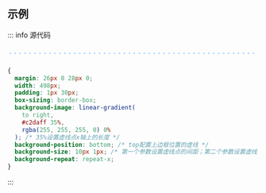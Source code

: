<c-title title="CSS控制虚线间距虚线长度" />

## 示例

::: info 源代码
<div class="dotted_line"></div>

```css
{
  margin: 26px 0 28px 0;
  width: 498px;
  padding: 1px 30px;
  box-sizing: border-box;
  background-image: linear-gradient(
    to right,
    #c2daff 35%,
    rgba(255, 255, 255, 0) 0%
  ); /* 35%设置虚线点x轴上的长度 */
  background-position: bottom; /* top配置上边框位置的虚线 */
  background-size: 10px 1px; /* 第一个参数设置虚线点的间距；第二个参数设置虚线点y轴上的长度 */
  background-repeat: repeat-x;
}
```
:::

<style lang="scss" scoped>
.dotted_line {
  margin: 26px 0 28px 0;
  width: 498px;
  padding: 1px 30px;
  box-sizing: border-box;
  background-image: linear-gradient(
    to right,
    #439EFF 35%,
    rgba(255, 255, 255, 0) 0%
  ); /* 35%设置虚线点x轴上的长度 */
  background-position: bottom; /* top配置上边框位置的虚线 */
  background-size: 10px 1px; /* 第一个参数设置虚线点的间距；第二个参数设置虚线点y轴上的长度 */
  background-repeat: repeat-x;
}
</style>

